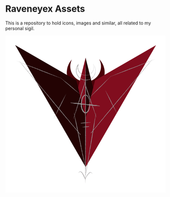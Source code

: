 # Raveneyex Assets

This is a repository to hold icons, images and similar, all related to my personal sigil.

![Compound Sigil Logo](assets/SigilLogo.png "Compound Sigil Logo")